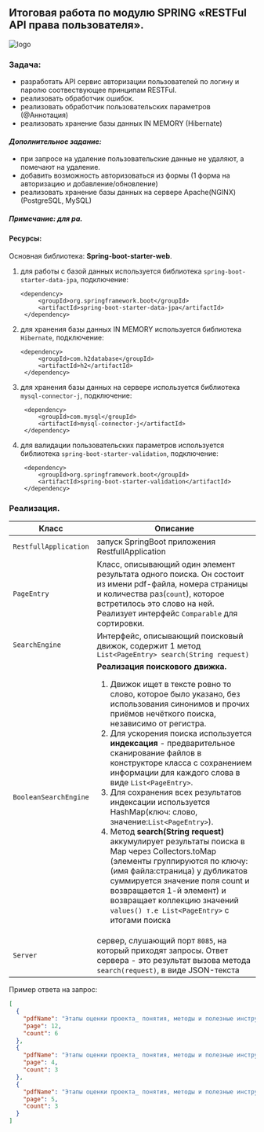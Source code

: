 ## Итоговая работа по модулю SPRING «RESTFul API права пользователя».

![logo](https://encrypted-tbn0.gstatic.com/images?q=tbn:ANd9GcTFhVIKHS77LnlY32T-ZIEsxpSBLUK6D0PRKg&usqp=CAU)

### **Задача:**  
- разработать API сервис авторизации пользователей по логину и паролю соотвествующее принципам RESTFul.  
- реализовать обработчик ошибок.
- реализовать обработчик пользовательских параметров (@Аннотация)  
- реализовать хранение базы данных IN MEMORY (Hibernate)
#### *Дополнительное задание:*
- при запросе на удаление пользовательские данные не удаляют, а помечают на удаление. 
- добавить возможность авторизоваться из формы (1 форма на авторизацию и добавление/обновление)  
- реализовать хранение базы данных на сервере Apache(NGINX) (PostgreSQL, MySQL)

##### Примечание: для ра. 

#### Ресурсы: 
Основная библиотека: **Spring-boot-starter-web**.

1. для работы с базой данных используется библиотека `spring-boot-starter-data-jpa`, подключение:
 
       <dependency>
            <groupId>org.springframework.boot</groupId>
            <artifactId>spring-boot-starter-data-jpa</artifactId>
        </dependency>
        
2. для хранения базы данных IN MEMORY используется библиотека `Hibernate`, подключение:

       <dependency>
            <groupId>com.h2database</groupId>
            <artifactId>h2</artifactId>
        </dependency> 
        
3. для хранения базы данных на сервере используется библиотека `mysql-connector-j`, подключение:

        <dependency>
            <groupId>com.mysql</groupId>
            <artifactId>mysql-connector-j</artifactId>
        </dependency> 
        
4. для валидации пользовательских параметров используется библиотека `spring-boot-starter-validation`, подключение:
        
        <dependency>
            <groupId>org.springframework.boot</groupId>
            <artifactId>spring-boot-starter-validation</artifactId>
        </dependency>       
        
### Реализация.   

| Класс      | Описание |
| ----------- | ----------- |
| `RestfullApplication`      | запуск SpringBoot приложения RestfullApplication |
| `PageEntry`   | Класс, описывающий один элемент результата одного поиска. Он состоит из имени pdf-файла, номера страницы и количества раз(`count`), которое встретилось это слово на ней. Реализует интерфейс `Comparable` для сортировки.|
| `SearchEngine`   | Интерфейс, описывающий поисковый движок, содержит 1 метод ` List<PageEntry> search(String request)`|
| `BooleanSearchEngine`   | **Реализация поискового движка.** <ol><li>Движок ищет в тексте ровно то слово, которое было указано, без использования синонимов и прочих приёмов нечёткого поиска, независимо от регистра.</li><li>Для ускорения поиска используется **индексация** - предварительное сканирование файлов в конструкторе класса с сохранением информации для каждого слова в виде `List<PageEntry>`.</li><li>Для сохранения всех результатов индексации используется HashMap(ключ: слово, значение:`List<PageEntry>`).</li>  <li>Метод **search(String request)**  аккумулирует результаты поиска в Map через Collectors.toMap (элементы группируются по ключу: (имя файла:страница) у дубликатов суммируется значение поля count и возвращается 1-й элемент) и возвращает коллекцию значений `values() т.е List<PageEntry>` с итогами поиска</li>|
| `Server`   | сервер, слушающий порт `8085`, на который приходят запросы. Ответ сервера - это результат вызова метода `search(request)`, в виде JSON-текста |

Пример ответа на запрос:
```json
[
  {
    "pdfName": "Этапы оценки проекта_ понятия, методы и полезные инструменты.pdf",
    "page": 12,
    "count": 6
  },
  {
    "pdfName": "Этапы оценки проекта_ понятия, методы и полезные инструменты.pdf",
    "page": 4,
    "count": 3
  },
  {
    "pdfName": "Этапы оценки проекта_ понятия, методы и полезные инструменты.pdf",
    "page": 5,
    "count": 3
  }
]
```

